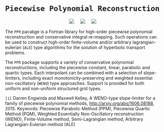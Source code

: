 # `Piecewise Polynomial Reconstruction`

<p align="center">
 <img src="../master/img/W-PQM-shear-1.png"> &nbsp &nbsp
 <img src="../master/img/W-PQM-shear-2.png"> &nbsp &nbsp
 <img src="../master/img/W-PQM-shear-3.png">
</p>

The `PPR` pacakge is a Fortran library for high-order piecewise polynomial reconstruction and conservative integral re-mapping. Such operations can be used to construct high-order finite-volume and/or arbitrary lagrangian-eulerian (`ALE`) type algorithms for the solution of hyperbolic transport problems.

The `PPR` package supports a variety of conservative polynomial reconstructions, including the piecewise constant, linear, parabolic and quartic types. Each interpolant can be combined with a selection of slope-limiters, including exact monotonicity-preserving and weighted essential non-oscillatory (`WENO`) type approaches. Support is provided for both uniform and non-uniform structured grid types. 

`[1]` Darren Engwirda and Maxwell Kelley, A WENO-type slope-limiter for a family of piecewise polynomial methods, http://arxiv.org/abs/1606.08188, 2015. Keywords: Piecewise Parabolic Method (PPM), Piecewise Quartic Method (PQM), Weighted Essentially Non-Oscillatory reconstruction (WENO), Finite-Volume method, Semi-Lagrangian method, Arbitrary Lagrangian-Eulerian method (ALE)
